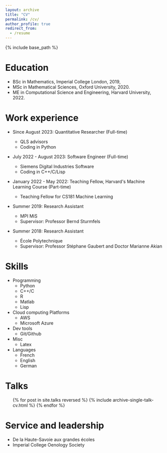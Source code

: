 ```yaml
---
layout: archive
title: "CV"
permalink: /cv/
author_profile: true
redirect_from:
  - /resume
---
```


{% include base_path %}

Education
=======
* BSc in Mathematics, Imperial College London, 2019,
* MSc in Mathematical Sciences, Oxford University, 2020.
* ME in Computational Science and Engineering, Harvard University, 2022.

Work experience
=======
* Since August 2023: Quantitative Researcher (Full-time)
  * QLS advisors
  * Coding in Python
    
* July 2022 - August 2023: Software Engineer (Full-time)
  * Siemens Digital Industries Software
  * Coding in C++/C/Lisp
 
* January 2022 - May 2022: Teaching Fellow, Harvard's Machine Learning Course (Part-time)
  * Teaching Fellow for CS181 Machine Learning

* Summer 2019: Research Assistant
  * MPI MiS
  * Supervisor: Professor Bernd Sturmfels

* Summer 2018: Research Assistant
  * École Polytechnique
  * Supervisor: Professor Stéphane Gaubert and Doctor Marianne Akian
  
Skills
=======
* Programming 
  * Python
  * C++/C
  * R
  * Matlab
  * Lisp
* Cloud computing Platforms
  * AWS
  * Microsoft Azure
* Dev tools
  * Git/Github
* Misc
  * Latex
* Languages
  * French
  * English
  * German
  
Talks
=======
  <ul>{% for post in site.talks reversed %}
    {% include archive-single-talk-cv.html  %}
  {% endfor %}</ul>

Service and leadership
=======
* De la Haute-Savoie aux grandes écoles
* Imperial College Oenology Society
